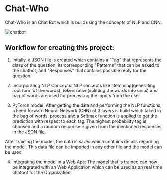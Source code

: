 # Chat-Who

Chat-Who is an Chat Bot which is build using the concepts of NLP and CNN.

![chatbot](https://user-images.githubusercontent.com/86700664/196016383-4b239875-d5fc-4022-84c8-d49937ea03d5.png)


## Workflow for creating this project:

1. Initally, a JSON file is created which contains a "Tag" that represents the class of the question, its corresponding "Patterns" that can be asked to the chatbot, and "Responses" that contains possible reply for the question.

2. Incorporating NLP Concepts:
NLP concepts like stemming(generating root form of the words), tokenization(splitting the words into units) and bag of words are used for processing the inputs from the user

3. PyTorch model:
After getting the data and performing the NLP functions, a Feed forward Neural Network (CNN) of 3 layers is build which taked in the bag of words, process and a Softmax function is applied to get the prediction with respect to each tag. The highest probability tag is choosen and a random response is given from the mentioned responses in the JSON file.

After training the model, the data is saved which contains details regarding the model. This data file can be imported in any other file and the model can be used

4. Integrating the model in a Web App:
The model that is trained can now be integrated with an Web Application which can be used as an real time chatbot for the Organization.
